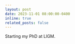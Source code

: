 ```yaml
---
layout: post
date: 2023-11-01 08:00:00-0400
inline: true
related_posts: false
---
```


Starting my PhD at LIGM.
